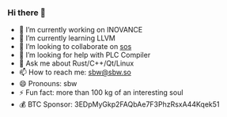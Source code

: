 ### Hi there 👋


- 🔭 I’m currently working on INOVANCE
- 🌱 I’m currently learning LLVM
- 👯 I’m looking to collaborate on [sos](https://github.com/sbwtw/sos)
- 🤔 I’m looking for help with PLC Compiler
- 💬 Ask me about Rust/C++/Qt/Linux
- 📫 How to reach me: sbw@sbw.so
- 😄 Pronouns: sbw
- ⚡ Fun fact: more than 100 kg of an interesting soul
- 💰 BTC Sponsor: 3EDpMyGkp2FAQbAe7F3PhzRsxA44Kqek51
